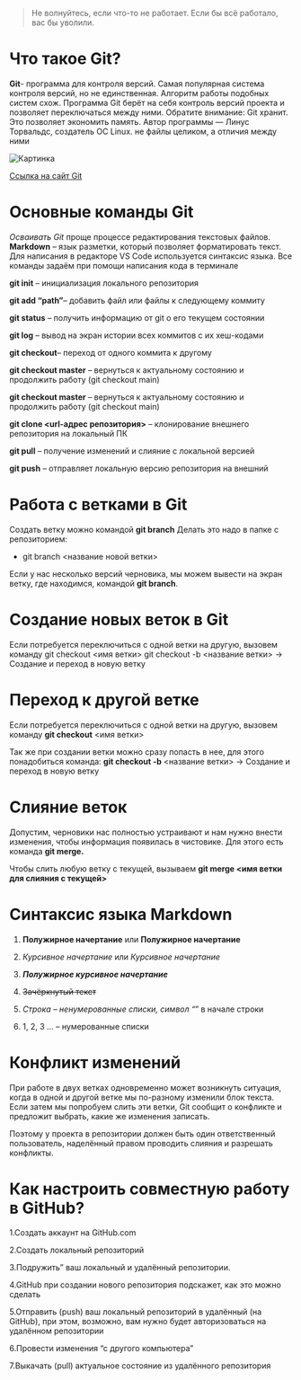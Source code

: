 >Не волнуйтесь, если что-то не работает. Если бы всё работало, вас бы уволили.


# Что такое Git? 

**Git**- программа для контроля версий. Cамая популярная система контроля
версий, но не единственная. Алгоритм
работы подобных систем схож.
Программа Git берёт на себя контроль версий
проекта и позволяет переключаться между
ними. Обратите внимание: Git хранит. Это позволяет
экономить память. Автор программы — Линус
Торвальдс, создатель ОС Linux.
не файлы
целиком, а отличия между ними 

![Картинка](git_1.jpg)

[Ссылка на сайт Git](https://git-scm.com/)



# Основные команды Git

*Осваивать Git* проще процессе редактирования текстовых файлов.  **Markdown** – язык разметки,
который позволяет форматировать текст. Для написания в редакторе VS Code используется
синтаксис языка.
Все команды задаём при помощи написания кода в терминале

**git init** – инициализация локального репозитория

**git add “path”**– добавить файл или файлы к следующему коммиту

**git status** – получить информацию от git о его текущем состоянии

**git log** – вывод на экран истории всех коммитов с их хеш-кодами

**git checkout**– переход от одного коммита к другому

**git checkout master** – вернуться к актуальному состоянию и продолжить работу (git checkout main)

**git checkout master** – вернуться к актуальному состоянию и продолжить работу (git checkout main)

**git clone <url-адрес репозитория>** – клонирование внешнего репозитория на  локальный ПК

**git pull** – получение изменений и слияние с локальной версией

**git push** – отправляет локальную версию репозитория на внешний



# Работа с ветками в Git 

Создать ветку можно командой **git branch**
Делать это надо в папке с репозиторием: 

+ git branch <название новой ветки>

Если у нас несколько версий черновика, мы
можем вывести на экран ветку, где находимся,
командой **git branch**.


# Создание новых веток в Git 

Если потребуется переключиться с одной ветки
на другую, вызовем команду git checkout <имя
ветки>
git checkout -b <название ветки> -> Создание и переход в новую ветку

# Переход к другой ветке 

Если потребуется переключиться с одной ветки
на другую, вызовем команду **git checkout** <имя
ветки>

Так же при создании ветки можно сразу попасть в  нее, для этого понадобиться команда: **git checkout -b** <название ветки> -> Создание и переход в новую ветку


# Слияние веток 

Допустим, черновики нас полностью устраивают и нам нужно внести изменения, чтобы
информация появилась в чистовике. Для этого есть команда **git merge.**

Чтобы слить любую ветку с текущей, вызываем
**git merge <имя ветки для слияния с текущей>**


# Синтаксис языка Markdown

 1. **Полужирное начертание**  или __Полужирное начертание__

 2. *Курсивное начертание* или _Курсивное начертание_

 3. ***Полужирное курсивное начертание***

 4. ~~Зачёркнутый текст~~

 5. *Строка – ненумерованные списки, символ “*” в начале строки

 6. 1, 2, 3 … – нумерованные списки


 # Конфликт изменений

При работе в двух ветках одновременно может
возникнуть ситуация, когда в одной и другой
ветке мы по-разному изменили блок текста.
Если затем мы попробуем слить эти ветки, Git
сообщит о конфликте и предложит выбрать,
какие же изменения записать. 

Поэтому у проекта в репозитории должен быть один
ответственный пользователь, наделённый правом проводить
слияния и разрешать конфликты.

# Как настроить совместную работу в GitHub?

1.Создать аккаунт на GitHub.com

2.Создать локальный репозиторий

3.Подружить” ваш локальный и удалённый репозитории. 

4.GitHub при создании нового репозитория подскажет, как это можно сделать

5.Отправить (push) ваш локальный репозиторий в удалённый (на GitHub), при этом, возможно, 
вам нужно будет авторизоваться на удалённом репозитории

6.Провести изменения “с другого компьютера”

7.Выкачать (pull) актуальное состояние из удалённого репозитория